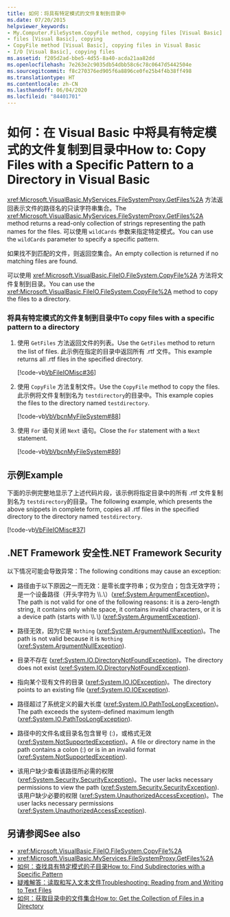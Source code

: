 ```yaml
---
title: 如何：将具有特定模式的文件复制到目录中
ms.date: 07/20/2015
helpviewer_keywords:
- My.Computer.FileSystem.CopyFile method, copying files [Visual Basic]
- files [Visual Basic], copying
- CopyFile method [Visual Basic], copying files in Visual Basic
- I/O [Visual Basic], copying files
ms.assetid: f205d2ad-bbe5-4d55-8a40-acda21aa82dd
ms.openlocfilehash: 7e263e2c9035db54dbb58c6c78c0647d5442504e
ms.sourcegitcommit: f8c270376ed905f6a8896ce0fe25b4f4b38ff498
ms.translationtype: HT
ms.contentlocale: zh-CN
ms.lasthandoff: 06/04/2020
ms.locfileid: "84401701"
---
```

# <a name="how-to-copy-files-with-a-specific-pattern-to-a-directory-in-visual-basic"></a><span data-ttu-id="82167-102">如何：在 Visual Basic 中将具有特定模式的文件复制到目录中</span><span class="sxs-lookup"><span data-stu-id="82167-102">How to: Copy Files with a Specific Pattern to a Directory in Visual Basic</span></span>

<span data-ttu-id="82167-103"><xref:Microsoft.VisualBasic.MyServices.FileSystemProxy.GetFiles%2A> 方法返回表示文件的路径名的只读字符串集合。</span><span class="sxs-lookup"><span data-stu-id="82167-103">The <xref:Microsoft.VisualBasic.MyServices.FileSystemProxy.GetFiles%2A> method returns a read-only collection of strings representing the path names for the files.</span></span> <span data-ttu-id="82167-104">可以使用 `wildCards` 参数来指定特定模式。</span><span class="sxs-lookup"><span data-stu-id="82167-104">You can use the `wildCards` parameter to specify a specific pattern.</span></span>  
  
 <span data-ttu-id="82167-105">如果找不到匹配的文件，则返回空集合。</span><span class="sxs-lookup"><span data-stu-id="82167-105">An empty collection is returned if no matching files are found.</span></span>  
  
 <span data-ttu-id="82167-106">可以使用 <xref:Microsoft.VisualBasic.FileIO.FileSystem.CopyFile%2A> 方法将文件复制到目录。</span><span class="sxs-lookup"><span data-stu-id="82167-106">You can use the <xref:Microsoft.VisualBasic.FileIO.FileSystem.CopyFile%2A> method to copy the files to a directory.</span></span>  
  
### <a name="to-copy-files-with-a-specific-pattern-to-a-directory"></a><span data-ttu-id="82167-107">将具有特定模式的文件复制到目录中</span><span class="sxs-lookup"><span data-stu-id="82167-107">To copy files with a specific pattern to a directory</span></span>  
  
1. <span data-ttu-id="82167-108">使用 `GetFiles` 方法返回文件的列表。</span><span class="sxs-lookup"><span data-stu-id="82167-108">Use the `GetFiles` method to return the list of files.</span></span> <span data-ttu-id="82167-109">此示例在指定的目录中返回所有 .rtf 文件。</span><span class="sxs-lookup"><span data-stu-id="82167-109">This example returns all .rtf files in the specified directory.</span></span>  
  
     [!code-vb[VbFileIOMisc#36](~/samples/snippets/visualbasic/VS_Snippets_VBCSharp/VbFileIOMisc/VB/Class1.vb#36)]  
  
2. <span data-ttu-id="82167-110">使用 `CopyFile` 方法复制文件。</span><span class="sxs-lookup"><span data-stu-id="82167-110">Use the `CopyFile` method to copy the files.</span></span> <span data-ttu-id="82167-111">此示例将文件复制到名为 `testdirectory`的目录中。</span><span class="sxs-lookup"><span data-stu-id="82167-111">This example copies the files to the directory named `testdirectory`.</span></span>  
  
     [!code-vb[VbVbcnMyFileSystem#88](~/samples/snippets/visualbasic/VS_Snippets_VBCSharp/VbVbcnMyFileSystem/VB/Class1.vb#88)]  
  
3. <span data-ttu-id="82167-112">使用 `For` 语句关闭 `Next` 语句。</span><span class="sxs-lookup"><span data-stu-id="82167-112">Close the `For` statement with a `Next` statement.</span></span>  
  
     [!code-vb[VbVbcnMyFileSystem#89](~/samples/snippets/visualbasic/VS_Snippets_VBCSharp/VbVbcnMyFileSystem/VB/Class1.vb#89)]  
  
## <a name="example"></a><span data-ttu-id="82167-113">示例</span><span class="sxs-lookup"><span data-stu-id="82167-113">Example</span></span>  

 <span data-ttu-id="82167-114">下面的示例完整地显示了上述代码片段，该示例将指定目录中的所有 .rtf 文件复制到名为 `testdirectory`的目录。</span><span class="sxs-lookup"><span data-stu-id="82167-114">The following example, which presents the above snippets in complete form, copies all .rtf files in the specified directory to the directory named `testdirectory`.</span></span>  
  
 [!code-vb[VbFileIOMisc#37](~/samples/snippets/visualbasic/VS_Snippets_VBCSharp/VbFileIOMisc/VB/Class1.vb#37)]  
  
## <a name="net-framework-security"></a><span data-ttu-id="82167-115">.NET Framework 安全性</span><span class="sxs-lookup"><span data-stu-id="82167-115">.NET Framework Security</span></span>  

 <span data-ttu-id="82167-116">以下情况可能会导致异常：</span><span class="sxs-lookup"><span data-stu-id="82167-116">The following conditions may cause an exception:</span></span>  
  
- <span data-ttu-id="82167-117">路径由于以下原因之一而无效：是零长度字符串；仅为空白；包含无效字符；是一个设备路径（开头字符为 \\\\.\\）(<xref:System.ArgumentException>)。</span><span class="sxs-lookup"><span data-stu-id="82167-117">The path is not valid for one of the following reasons: it is a zero-length string, it contains only white space, it contains invalid characters, or it is a device path (starts with \\\\.\\) (<xref:System.ArgumentException>).</span></span>  
  
- <span data-ttu-id="82167-118">路径无效，因为它是 `Nothing` (<xref:System.ArgumentNullException>)。</span><span class="sxs-lookup"><span data-stu-id="82167-118">The path is not valid because it is `Nothing` (<xref:System.ArgumentNullException>).</span></span>  
  
- <span data-ttu-id="82167-119">目录不存在 (<xref:System.IO.DirectoryNotFoundException>)。</span><span class="sxs-lookup"><span data-stu-id="82167-119">The directory does not exist (<xref:System.IO.DirectoryNotFoundException>).</span></span>  
  
- <span data-ttu-id="82167-120">指向某个现有文件的目录 (<xref:System.IO.IOException>)。</span><span class="sxs-lookup"><span data-stu-id="82167-120">The directory points to an existing file (<xref:System.IO.IOException>).</span></span>  
  
- <span data-ttu-id="82167-121">路径超过了系统定义的最大长度 (<xref:System.IO.PathTooLongException>)。</span><span class="sxs-lookup"><span data-stu-id="82167-121">The path exceeds the system-defined maximum length (<xref:System.IO.PathTooLongException>).</span></span>  
  
- <span data-ttu-id="82167-122">路径中的文件名或目录名包含冒号 (:)，或格式无效 (<xref:System.NotSupportedException>)。</span><span class="sxs-lookup"><span data-stu-id="82167-122">A file or directory name in the path contains a colon (:) or is in an invalid format (<xref:System.NotSupportedException>).</span></span>  
  
- <span data-ttu-id="82167-123">该用户缺少查看该路径所必需的权限 (<xref:System.Security.SecurityException>)。</span><span class="sxs-lookup"><span data-stu-id="82167-123">The user lacks necessary permissions to view the path (<xref:System.Security.SecurityException>).</span></span> <span data-ttu-id="82167-124">该用户缺少必要的权限 (<xref:System.UnauthorizedAccessException>)。</span><span class="sxs-lookup"><span data-stu-id="82167-124">The user lacks necessary permissions (<xref:System.UnauthorizedAccessException>).</span></span>  
  
## <a name="see-also"></a><span data-ttu-id="82167-125">另请参阅</span><span class="sxs-lookup"><span data-stu-id="82167-125">See also</span></span>

- <xref:Microsoft.VisualBasic.FileIO.FileSystem.CopyFile%2A>
- <xref:Microsoft.VisualBasic.MyServices.FileSystemProxy.GetFiles%2A>
- [<span data-ttu-id="82167-126">如何：查找具有特定模式的子目录</span><span class="sxs-lookup"><span data-stu-id="82167-126">How to: Find Subdirectories with a Specific Pattern</span></span>](how-to-find-subdirectories-with-a-specific-pattern.md)
- [<span data-ttu-id="82167-127">疑难解答：读取和写入文本文件</span><span class="sxs-lookup"><span data-stu-id="82167-127">Troubleshooting: Reading from and Writing to Text Files</span></span>](troubleshooting-reading-from-and-writing-to-text-files.md)
- [<span data-ttu-id="82167-128">如何：获取目录中的文件集合</span><span class="sxs-lookup"><span data-stu-id="82167-128">How to: Get the Collection of Files in a Directory</span></span>](how-to-get-the-collection-of-files-in-a-directory.md)
